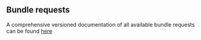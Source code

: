 ## Bundle requests

A comprehensive versioned documentation of all available bundle requests can be found [here](https://www.oskari.org/api/requests)


